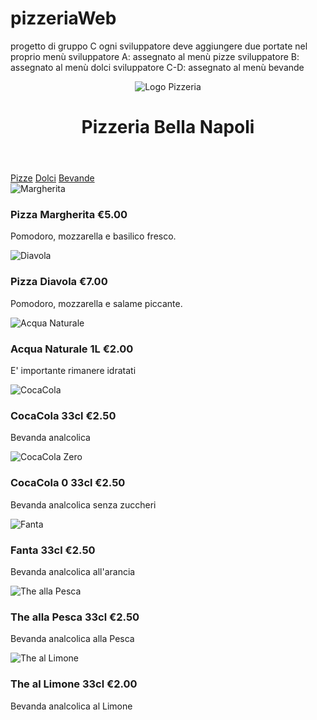 # pizzeriaWeb
progetto di gruppo C
ogni sviluppatore deve aggiungere due portate nel proprio menù
sviluppatore A: assegnato al menù pizze
sviluppatore B: assegnato al menù dolci
sviluppatore C-D: assegnato al menù bevande

<!DOCTYPE html>
<html lang="it">
<head>
  <meta charset="UTF-8">
  <meta name="viewport" content="width=device-width, initial-scale=1.0">
  <title>Pizzeria Bella Napoli</title>
</head>
<body>

  <header>
    <img src="Napoli-Logo-LabCucina_1.png" alt="Logo Pizzeria">
    <h1>Pizzeria Bella Napoli</h1>
  </header>

  <nav>
    <a href="#">Pizze</a>
    <a href="#">Dolci</a>
    <a href="#">Bevande</a>
  </nav>

  <!-- Elenco pizze -->
  <div>
    <div>
      <img src="pizza.jpg" alt="Margherita">
      <div>
        <h3>Pizza Margherita <span>€5.00</span></h3>
        <p>Pomodoro, mozzarella e basilico fresco.</p>
      </div>
    </div>
    <div>
      <img src="pizza_diavola.jpg" alt="Diavola">
      <div>
        <h3>Pizza Diavola <span>€7.00</span></h3>
        <p>Pomodoro, mozzarella e salame piccante.</p>
      </div>
    </div>
  </div>

  <!-- Elenco dolci -->
  <div>
    
  </div>

  <!-- Elenco bevande -->
  <div>
    <div>
      <img src="Acqua.jpg" alt="Acqua Naturale">
      <div>
        <h3>Acqua Naturale 1L <span>€2.00</span></h3>
        <p>E' importante rimanere idratati</p>
      </div>
    </div>
    <div>
      <img src="CocaCola.jpg" alt="CocaCola">
      <div>
        <h3>CocaCola 33cl <span>€2.50</span></h3>
        <p>Bevanda analcolica</p>
      </div>
    </div>
    <div>
      <img src="CocaCola Zero.jpg" alt="CocaCola Zero">
      <div>
        <h3>CocaCola 0 33cl <span>€2.50</span></h3>
        <p>Bevanda analcolica senza zuccheri</p>
      </div>
    </div>
    <div>
      <img src="Fanta.jpg" alt="Fanta">
      <div>
        <h3>Fanta 33cl <span>€2.50</span></h3>
        <p>Bevanda analcolica all'arancia</p>
      </div>
    </div>
    <div>
      <img src="The Pesca.jpg" alt="The alla Pesca">
      <div>
        <h3>The alla Pesca 33cl <span>€2.50</span></h3>
        <p>Bevanda analcolica alla Pesca</p>
      </div>
    </div>
    <div>
      <img src="The Limone.jpg" alt="The al Limone">
      <div>
        <h3>The al Limone 33cl <span>€2.00</span></h3>
        <p>Bevanda analcolica al Limone</p>
      </div>
    </div>
  </div>

</body>
</html>
